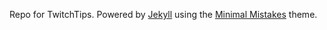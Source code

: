 Repo for TwitchTips.
Powered by [Jekyll](http://jekyllrb.com) using the [Minimal Mistakes](http://mademistakes.com/minimal-mistakes) theme.
